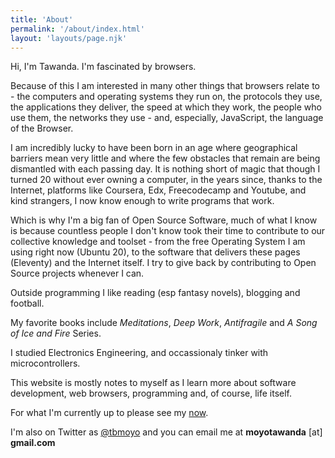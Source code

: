 ```yaml
---
title: 'About'
permalink: '/about/index.html'
layout: 'layouts/page.njk'
---
```


Hi, I'm Tawanda. I'm fascinated by browsers.

Because of this I am interested in many other things that browsers relate to - the computers and operating systems they run on, the protocols they use, the applications they deliver, the speed at which they work, the people who use them, the networks they use - and, especially, JavaScript, the language of the Browser.

I am incredibly lucky to have been born in an age where geographical barriers mean very little and where the few obstacles that remain are being dismantled with each passing day. It is nothing short of magic that though I turned 20 without ever owning a computer, in the years since, thanks to the Internet, platforms like Coursera, Edx, Freecodecamp and Youtube, and kind strangers, I now know enough to write programs that work.

Which is why I'm a big fan of Open Source Software, much of what I know is because countless people I don't know took their time to contribute to our collective knowledge and toolset - from the free Operating System I am using right now (Ubuntu 20), to the software that delivers these pages (Eleventy) and the Internet itself. I try to give back by contributing to Open Source projects whenever I can.

Outside programming I like reading (esp fantasy novels), blogging and football.

My favorite books include _Meditations_, _Deep Work_, _Antifragile_ and _A Song of Ice and Fire_ Series.

I studied Electronics Engineering, and occassionaly tinker with microcontrollers. 

This website is mostly notes to myself as I learn more about software development, web browsers, programming and, of course, life itself.

For what I'm currently up to please see my [now](https://tawanda.dev/now).

I'm  also on Twitter as [@tbmoyo](https://twitter.com/tbmoyo) and you can email me at **moyotawanda** [at] **gmail.com**
